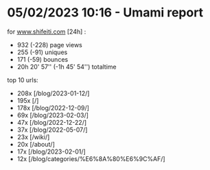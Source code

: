 # 05/02/2023 10:16 - Umami report
for www.shifeiti.com [24h] :

 - 932 (-228) page views
 - 255 (-91) uniques
 - 171 (-59) bounces
 - 20h 20' 57'' (-1h 45' 54'') totaltime


top 10 urls:
 - 208x [/blog/2023-01-12/]
 - 195x [/]
 - 178x [/blog/2022-12-09/]
 - 69x [/blog/2023-02-03/]
 - 47x [/blog/2022-12-22/]
 - 37x [/blog/2022-05-07/]
 - 23x [/wiki/]
 - 20x [/about/]
 - 17x [/blog/2023-02-01/]
 - 12x [/blog/categories/%E6%8A%80%E6%9C%AF/]


